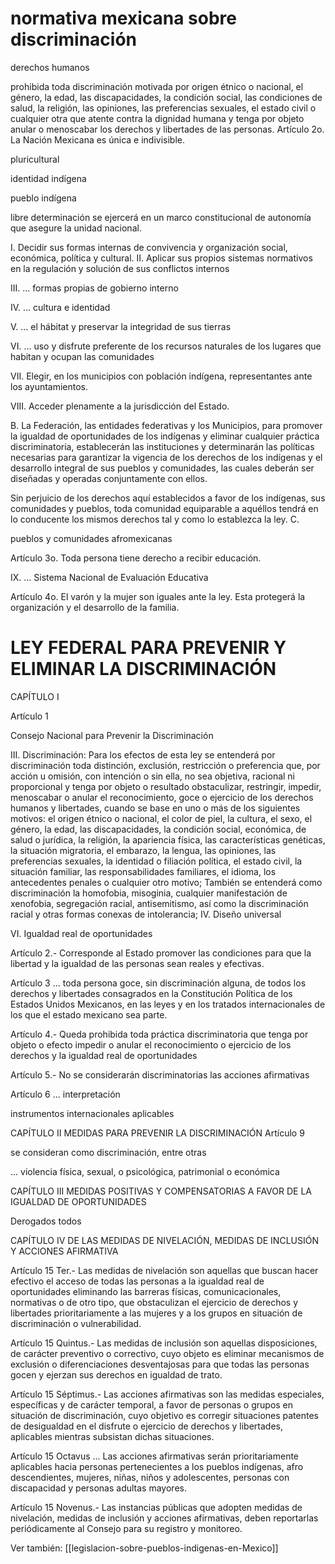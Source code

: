 # normativa mexicana sobre discriminación

derechos humanos

prohibida toda discriminación motivada por origen étnico o nacional, el género, la edad, las discapacidades, la condición social, las condiciones de salud, la religión, las opiniones, las preferencias sexuales, el estado civil o cualquier otra que atente contra la dignidad humana y tenga por objeto anular o menoscabar los derechos y libertades de las personas. Artículo 2o. La Nación Mexicana es única e indivisible.

pluricultural

identidad indígena

pueblo indígena

libre determinación se ejercerá en un marco constitucional de autonomía que asegure la unidad nacional.

I. Decidir sus formas internas de convivencia y organización social, económica, política y cultural. II. Aplicar sus propios sistemas normativos en la regulación y solución de sus conflictos internos

III. ... formas propias de gobierno interno

IV. ... cultura e identidad

V. ... el hábitat y preservar la integridad de sus tierras

VI. ... uso y disfrute preferente de los recursos naturales de los lugares que habitan y ocupan las comunidades

VII. Elegir, en los municipios con población indígena, representantes ante los ayuntamientos.

VIII. Acceder plenamente a la jurisdicción del Estado.

B. La Federación, las entidades federativas y los Municipios, para promover la igualdad de oportunidades de los indígenas y eliminar cualquier práctica discriminatoria, establecerán las instituciones y determinarán las políticas necesarias para garantizar la vigencia de los derechos de los indígenas y el desarrollo integral de sus pueblos y comunidades, las cuales deberán ser diseñadas y operadas conjuntamente con ellos.

Sin perjuicio de los derechos aquí establecidos a favor de los indígenas, sus comunidades y pueblos, toda comunidad equiparable a aquéllos tendrá en lo conducente los mismos derechos tal y como lo establezca la ley. C.

pueblos y comunidades afromexicanas

Artículo 3o. Toda persona tiene derecho a recibir educación.

IX. ... Sistema Nacional de Evaluación Educativa

Artículo 4o. El varón y la mujer son iguales ante la ley. Esta protegerá la organización y el desarrollo de la familia.

# LEY FEDERAL PARA PREVENIR Y ELIMINAR LA DISCRIMINACIÓN

CAPÍTULO I

Artículo 1

Consejo Nacional para Prevenir la Discriminación

III. Discriminación: Para los efectos de esta ley se entenderá por discriminación toda distinción, exclusión, restricción o preferencia que, por acción u omisión, con intención o sin ella, no sea objetiva, racional ni proporcional y tenga por objeto o resultado obstaculizar, restringir, impedir, menoscabar o anular el reconocimiento, goce o ejercicio de los derechos humanos y libertades, cuando se base en uno o más de los siguientes motivos: el origen étnico o nacional, el color de piel, la cultura, el sexo, el género, la edad, las discapacidades, la condición social, económica, de salud o jurídica, la religión, la apariencia física, las características genéticas, la situación migratoria, el embarazo, la lengua, las opiniones, las preferencias sexuales, la identidad o filiación política, el estado civil, la situación familiar, las responsabilidades familiares, el idioma, los antecedentes penales o cualquier otro motivo; También se entenderá como discriminación la homofobia, misoginia, cualquier manifestación de xenofobia, segregación racial, antisemitismo, así como la discriminación racial y otras formas conexas de intolerancia; IV. Diseño universal

VI. Igualdad real de oportunidades

Artículo 2.- Corresponde al Estado promover las condiciones para que la libertad y la igualdad de las personas sean reales y efectivas.

Artículo 3 ... toda persona goce, sin discriminación alguna, de todos los derechos y libertades consagrados en la Constitución Política de los Estados Unidos Mexicanos, en las leyes y en los tratados internacionales de los que el estado mexicano sea parte.

Artículo 4.- Queda prohibida toda práctica discriminatoria que tenga por objeto o efecto impedir o anular el reconocimiento o ejercicio de los derechos y la igualdad real de oportunidades

Artículo 5.- No se considerarán discriminatorias las acciones afirmativas

Artículo 6 ... interpretación

instrumentos internacionales aplicables

CAPÍTULO II MEDIDAS PARA PREVENIR LA DISCRIMINACIÓN Artículo 9

se consideran como discriminación, entre otras

... violencia física, sexual, o psicológica, patrimonial o económica

CAPÍTULO III MEDIDAS POSITIVAS Y COMPENSATORIAS A FAVOR DE LA IGUALDAD DE OPORTUNIDADES

Derogados todos

CAPÍTULO IV DE LAS MEDIDAS DE NIVELACIÓN, MEDIDAS DE INCLUSIÓN Y ACCIONES AFIRMATIVA

Artículo 15 Ter.- Las medidas de nivelación son aquellas que buscan hacer efectivo el acceso de todas las personas a la igualdad real de oportunidades eliminando las barreras físicas, comunicacionales, normativas o de otro tipo, que obstaculizan el ejercicio de derechos y libertades prioritariamente a las mujeres y a los grupos en situación de discriminación o vulnerabilidad.

Artículo 15 Quintus.- Las medidas de inclusión son aquellas disposiciones, de carácter preventivo o correctivo, cuyo objeto es eliminar mecanismos de exclusión o diferenciaciones desventajosas para que todas las personas gocen y ejerzan sus derechos en igualdad de trato.

Artículo 15 Séptimus.- Las acciones afirmativas son las medidas especiales, específicas y de carácter temporal, a favor de personas o grupos en situación de discriminación, cuyo objetivo es corregir situaciones patentes de desigualdad en el disfrute o ejercicio de derechos y libertades, aplicables mientras subsistan dichas situaciones.

Artículo 15 Octavus ... Las acciones afirmativas serán prioritariamente aplicables hacia personas pertenecientes a los pueblos indígenas, afro descendientes, mujeres, niñas, niños y adolescentes, personas con discapacidad y personas adultas mayores.

Artículo 15 Novenus.- Las instancias públicas que adopten medidas de nivelación, medidas de inclusión y acciones afirmativas, deben reportarlas periódicamente al Consejo para su registro y monitoreo.

Ver también: [[legislacion-sobre-pueblos-indigenas-en-Mexico]]

